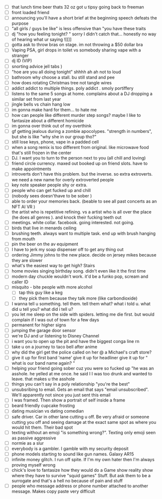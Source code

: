 - [ ] that lunch time beer thats 32 oz got u tipsy going back to freeman 
- [ ] front loaded friend 
- [ ]  announcing you'll have a short brief at the beginning speech defeats the purpose 
- [ ] "all girls / guys be like" is less offensive than "you have these traits 
- [ ] dj "how you feeling tonight? " sorry I didn't catch that... honestly no way of hearing what ur saying ![[]]
- [ ] gotta ask to throw bras on stage. im not throwing a $50 dollar bra 
- [ ] Vaping PSA, girl drops in toilet vs somebody sharing vape with a stranger 
- [ ] dj ID (VIP)
- [ ] snorting advice jell tabs )
- [ ] "hoe are you all doing tonight" shhhh ah ah not to loud 
- [ ] bathroom why choose a stall. bu still stand and pee  
- [ ] how does rotating Christmas tree not tangle wires 
- [ ] addict addict to multiple things. poly addict . smoly portiffery 
- [ ] listens to the same 5 songs at home. complains about a DJ dropping a similar set from last year 
- [ ] jingle bells vs chain hang low 
- [ ] im gonna make hard for them... to hate me 
- [ ] how can people like different murder step songs? maybe I like to fantasize about a different homicide 
- [ ] im gonna over think out of my overthink 
- [ ] gf getting jealous during a zombie apocolypes. "strength in numbers", but she is like "why she in our group tho?"
- [ ] still lose keys, phone, vape in a padded cell 
- [ ] when a song remix is too different from original. like microwave food that's still frozen in the center 
- [ ] DJ. I want you to turn to the person next to you (all chill and loving)
- [ ] friend circle currency. maxed out booked up on friend slots. have to make appointments
- [ ]   introverts don't have this problem. but the inverse. so extra extroverts. we need a new name for overly extroverted people 
- [ ] key note speaker people shy or extra. 
- [ ] people who can get fucked up and chill
- [ ] (nobody sees doesn'thave to be sober )
- [ ] able to order your memories back. (beable to see all past concerts as an NFT AI VR )
- [ ] the artist who is repetitive refining. vs a artist who is all over the place (he does all genres ). and knock their fucking teeth out 
- [ ] meetings. white collar. facebook. going interested. not going. 
- [ ] birds that live in menards ceiling 
- [ ] brushing teeth. always want to multiple task. end up with brush  hanging from mouth
- [ ] pin the beer on the av equipment 
- [ ] I have to jerk my soap dispenser off to get any thing out 
- [ ] ordering Jimmy johns to the new place. decide on jersey mikes because they are slower 
- [ ] what's the easiest way to get high? Stairs 
- [ ] home movies singing birthday song. didn't even like it the first time
- [ ] modern day chuckle wouldn't work. it'd be a funko pop, scream and caller ID 
- [ ] misquito - bite people with more alcohol 
	- [ ] tap this guy like a keg
	- [ ] they pick them because they talk more (like carbondioxide)
- [ ] I wanna tell u something. tell them. tell them what? what i told u. what did u tell you? what did i tell u? 
- [ ] you let me sleep on the side with spiders. letting me die first. but would complain if I was out of town for a few days 
- [ ] permanent for higher signs 
- [ ] jumping the garage door sensor 
- [ ] we're DJ and ur listening to Disney Channel 
- [ ] i want you to open up the pit and have the biggest conga line rn
- [ ] take u on a journey to taco bell after anime 
- [ ] why did the girl get the police called on her @ a Michael's craft store? 
- [ ] give it up for first band 'name' give it up for headliner give it up for " what is our band name again? "
- [ ] helping your friend going sober cuz you were so fucked up "he was an asshole. he yelled at me once. he said I I was too drunk and wanted to leave. that makes u the asshole 
- [ ] things you can't say in a poly relationship  "you're the best"
- [ ] unsubsribing to email. Gets an email that says "email unsubscribed". We'll apparently not since you just sent this email 
- [ ] I was framed. Then show a portrait of self inside a frame 
- [ ] beard friendly cupcake frosting 
- [ ] dating musician vs dating comedian 
- [ ] safe driver. Car in other lane cutting u off. Be very afraid or someone cutting you off and seeing damage at the exact same spot as where you would hit them. Their bad spot
- [ ] texting without an emoji "is something wrong?". Texting only emoji seen as passive aggressive 
- [ ] normie as a slur 
- [ ] everybody is a gambler. I gamble with my security deposit 
- [ ] phone models starting to sound like gun names. Galaxy AR15 
- [ ] infinite money glitch. I run off spite. If I'm my own hater then I'm always proving myself wrong
- [ ] chick's love to fantasize how they would do a Game show reality show where they have to survive "squid games" Stuff. But ask them to be a surrogate and that's a hell no because of pain and stuff 
- [ ] people who message address or phone number attached to another message. Makes copy paste very difficult 